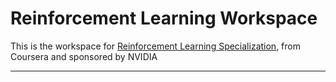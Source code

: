 # Reinforcement Learning Workspace

This is the workspace for [Reinforcement Learning Specialization](https://www.coursera.org/specializations/reinforcement-learning), from Coursera and sponsored by NVIDIA 

---